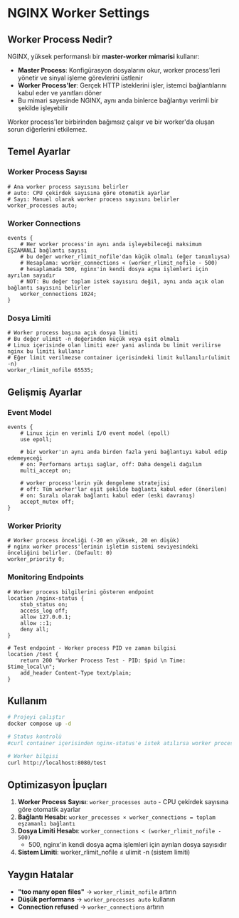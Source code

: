 # NGINX Worker Settings

## Worker Process Nedir?

NGINX, yüksek performanslı bir **master-worker mimarisi** kullanır:

- **Master Process**: Konfigürasyon dosyalarını okur, worker process'leri yönetir ve sinyal işleme görevlerini üstlenir
- **Worker Process'ler**: Gerçek HTTP isteklerini işler, istemci bağlantılarını kabul eder ve yanıtları döner
- Bu mimari sayesinde NGINX, aynı anda binlerce bağlantıyı verimli bir şekilde işleyebilir

Worker process'ler birbirinden bağımsız çalışır ve bir worker'da oluşan sorun diğerlerini etkilemez.

## Temel Ayarlar

### Worker Process Sayısı

```nginx
# Ana worker process sayısını belirler
# auto: CPU çekirdek sayısına göre otomatik ayarlar
# Sayı: Manuel olarak worker process sayısını belirler
worker_processes auto;
```

### Worker Connections

```nginx
events {
    # Her worker process'in aynı anda işleyebileceği maksimum EŞZAMANLI bağlantı sayısı
    # bu değer worker_rlimit_nofile'dan küçük olmalı (eğer tanımlıysa)
    # Hesaplama: worker_connections < (worker_rlimit_nofile - 500)
    # hesaplamada 500, nginx'in kendi dosya açma işlemleri için ayrılan sayıdır
    # NOT: Bu değer toplam istek sayısını değil, aynı anda açık olan bağlantı sayısını belirler
    worker_connections 1024;
}
```

### Dosya Limiti

```nginx
# Worker process başına açık dosya limiti
# Bu değer ulimit -n değerinden küçük veya eşit olmalı
# Linux içerisinde olan limiti ezer yani aslında bu limit verilirse nginx bu limiti kullanır
# Eğer limit verilmezse container içerisindeki limit kullanılır(ulimit -n)
worker_rlimit_nofile 65535;
```

## Gelişmiş Ayarlar

### Event Model

```nginx
events {
    # Linux için en verimli I/O event model (epoll)
    use epoll;
    
    # bir worker'ın aynı anda birden fazla yeni bağlantıyı kabul edip edemeyeceği
    # on: Performans artışı sağlar, off: Daha dengeli dağılım
    multi_accept on;
    
    # worker process'lerin yük dengeleme stratejisi
    # off: Tüm worker'lar eşit şekilde bağlantı kabul eder (önerilen)
    # on: Sıralı olarak bağlantı kabul eder (eski davranış)
    accept_mutex off;
}
```

### Worker Priority

```nginx
# Worker process önceliği (-20 en yüksek, 20 en düşük)
# nginx worker process'lerinin işletim sistemi seviyesindeki önceliğini belirler. (Default: 0)
worker_priority 0;
```

### Monitoring Endpoints

```nginx
# Worker process bilgilerini gösteren endpoint
location /nginx-status {
    stub_status on;
    access_log off;
    allow 127.0.0.1;
    allow ::1;
    deny all;
}

# Test endpoint - Worker process PID ve zaman bilgisi
location /test {
    return 200 "Worker Process Test - PID: $pid \n Time: $time_local\n";
    add_header Content-Type text/plain;
}
```

## Kullanım

```bash
# Projeyi çalıştır
docker compose up -d

# Status kontrolü
#curl container içerisinden nginx-status'e istek atılırsa worker process sayısı ve bağlantı bilgileri gelir

# Worker bilgisi
curl http://localhost:8080/test
```

## Optimizasyon İpuçları

1. **Worker Process Sayısı**: `worker_processes auto` - CPU çekirdek sayısına göre otomatik ayarlar
2. **Bağlantı Hesabı**: `worker_processes × worker_connections = toplam eşzamanlı bağlantı`
3. **Dosya Limiti Hesabı**: `worker_connections < (worker_rlimit_nofile - 500)`
   - 500, nginx'in kendi dosya açma işlemleri için ayrılan dosya sayısıdır
4. **Sistem Limiti**: worker_rlimit_nofile ≤ ulimit -n (sistem limiti)

## Yaygın Hatalar

- **"too many open files"** → `worker_rlimit_nofile` artırın
- **Düşük performans** → `worker_processes auto` kullanın
- **Connection refused** → `worker_connections` artırın
